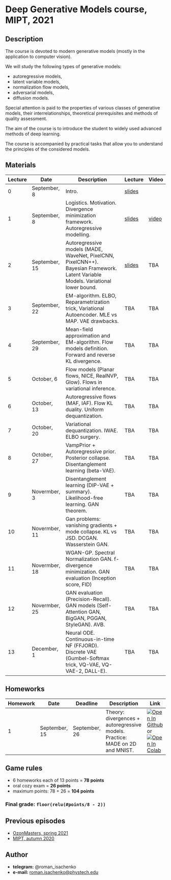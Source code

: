 # Deep Generative Models course, MIPT, 2021

## Description
The course is devoted to modern generative models (mostly in the application to computer vision). 

We will study the following types of generative models: 
- autoregressive models, 
- latent variable models, 
- normalization flow models, 
- adversarial models,
- diffusion models.

Special attention is paid to the properties of various classes of generative models, their interrelationships, theoretical prerequisites and methods of quality assessment.

The aim of the course is to introduce the student to widely used advanced methods of deep learning.

The course is accompanied by practical tasks that allow you to understand the principles of the considered models.

## Materials

| Lecture | Date | Description | Lecture | Video |
|---------|------|-------------|---------|-------| 
| 0 | September, 8 | Intro. | [slides](lectures/intro.pdf) |  |
| 1 | September, 8 | Logistics. Motivation. Divergence minimization framework. Autoregressive modelling. | [slides](lectures/lecture1/Isachenko2021DeepGenerativeModels1.pdf) | [video](https://youtu.be/JfRkHnVtzeg) |
| 2 | September, 15 | Autoregressive models (MADE, WaveNet, PixelCNN, PixelCNN++). Bayesian Framework. Latent Variable Models. Variational lower bound. | [slides](lectures/lecture2/Isachenko2021DeepGenerativeModels2.pdf) | TBA | 
| 3 | September, 22 | EM-algorithm. ELBO, Reparametrization trick, Variational Autoencoder. MLE vs MAP. VAE drawbacks. | TBA | TBA | 
| 4 | September, 29 | Mean-field approximation and EM-algorithm. Flow models definition. Forward and reverse KL divergence. | TBA | TBA | 
| 5 | October, 6 | Flow models (Planar flows, NICE, RealNVP, Glow). Flows in variational inference. | TBA | TBA | 
| 6 | October, 13 | Autoregressive flows (MAF, IAF). Flow KL duality. Uniform dequantization. | TBA | TBA |  
| 7 | October, 20 | Variational dequantization. IWAE. ELBO surgery. | TBA | TBA | 
| 8 | October, 27 | VampPrior + Autoregressive prior. Posterior collapse. Disentanglement learning (beta-VAE). | TBA | TBA | 
| 9 | Novermber, 3 | Disentanglement learning (DIP-VAE + summary). Likelihood-free learning. GAN theorem. | TBA | TBA | 
| 10 | Novermber, 11 | Gan problems: vanishing gradients + mode collapse. KL vs JSD. DCGAN. Wasserstein GAN. | TBA | TBA | 
| 11 | Novermber, 18 | WGAN-GP. Spectral Normalization GAN. f-divergence minimization. GAN evaluation (Inception score, FID) | TBA | TBA | 
| 12 | Novermber, 25 | GAN evaluation (Precision-Recall). GAN models (Self-Attention GAN, BigGAN, PGGAN, StyleGAN). AVB. | TBA | TBA | 
| 13 | December, 1 | Neural ODE. Continuous-in-time NF (FFJORD). Discrete VAE (Gumbel-Softmax trick, VQ-VAE, VQ-VAE-2, DALL-E). | TBA | TBA | 


## Homeworks 
| Homework | Date | Deadline | Description | Link |
|---------|------|-------------|--------|-------|
| 1 | September, 15 | September, 26 | Theory: divergences + autoregressive models. Practice: MADE on 2D and MNIST. | [![Open In Github](https://img.shields.io/static/v1.svg?logo=github&label=Repo&message=Open%20in%20Github&color=lightgrey)](homeworks/hw1.ipynb) or [![Open In Colab](https://colab.research.google.com/assets/colab-badge.svg)](https://colab.research.google.com/github/r-isachenko/2021-DGM-MIPT-course/blob/main/homeworks/hw1.ipynb)|


## Game rules
- 6 homeworks each of 13 points = **78 points**
- oral cozy exam = **26 points**
- maximum points: 78 + 26 = **104 points**
### Final grade: `floor(relu(#points/8 - 2))`

## Previous episodes
- [OzonMasters, spring 2021](https://github.com/r-isachenko/2021-DGM-Ozon-course)
- [MIPT, autumn 2020](https://github.com/r-isachenko/2020-DGM-MIPT-course)

## Author

- **telegram:** @roman_isachenko
- **e-mail:** roman.isachenko@phystech.edu
